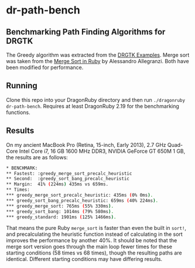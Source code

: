 # dr-path-bench

## Benchmarking Path Finding Algorithms for DRGTK

The Greedy algorithm was extracted from the [DRGTK Examples](http://docs.dragonruby.org/#----path-finding-algorithms---heuristic-with-walls---main-rb). Merge sort was taken from the [Merge Sort in Ruby](https://medium.com/@allegranzia/merge-sort-in-ruby-102b750af287) by Alessandro Allegranzi. Both have been modified for performance.

## Running

Clone this repo into your DragonRuby directory and then run `./dragonruby dr-path-bench`. Requires at least DragonRuby 2.19 for the benchmarking functions.

## Results

On my ancient MacBook Pro (Retina, 15-inch, Early 2013), 2.7 GHz Quad-Core Intel Core i7, 16 GB 1600 MHz DDR3, NVIDIA GeForce GT 650M 1 GB, the results are as follows:

```bash
* BENCHMARK:
** Fastest: :greedy_merge_sort_precalc_heuristic
** Second:  :greedy_sort_bang_precalc_heuristic
** Margin:  41% (224ms) 435ms vs 659ms.
** Times:
*** greedy_merge_sort_precalc_heuristic: 435ms (0% 0ms).
*** greedy_sort_bang_precalc_heuristic: 659ms (40% 224ms).
*** greedy_merge_sort: 765ms (55% 330ms).
*** greedy_sort_bang: 1014ms (79% 580ms).
*** greedy_standard: 1901ms (125% 1466ms).
```

That means the pure Ruby `merge_sort` is faster than even the built in `sort!`, and precalculating the heuristic function instead of calculating in the sort improves the performance by another 40%. It should be noted that the merge sort version goes through the main loop fewer times for these starting conditions (58 times vs 68 times), though the resulting paths are identical. Different starting conditions may have differing results.

